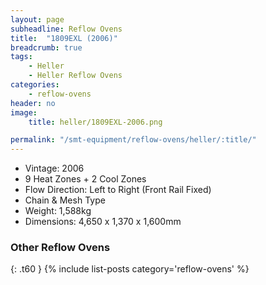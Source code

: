 ```yaml
---
layout: page
subheadline: Reflow Ovens
title:  "1809EXL (2006)"
breadcrumb: true
tags:
    - Heller
    - Heller Reflow Ovens
categories:
    - reflow-ovens
header: no
image:
    title: heller/1809EXL-2006.png

permalink: "/smt-equipment/reflow-ovens/heller/:title/"
---
```


- Vintage: 2006
- 9 Heat Zones + 2 Cool Zones
- Flow Direction: Left to Right (Front Rail Fixed)
- Chain & Mesh Type
- Weight: 1,588kg
- Dimensions: 4,650 x 1,370 x 1,600mm

### Other Reflow Ovens ###
{: .t60 }
{% include list-posts category='reflow-ovens' %}
